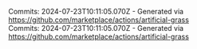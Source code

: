 Commits: 2024-07-23T10:11:05.070Z - Generated via https://github.com/marketplace/actions/artificial-grass
<br>
Commits: 2024-07-23T10:11:05.070Z - Generated via https://github.com/marketplace/actions/artificial-grass
<br>
